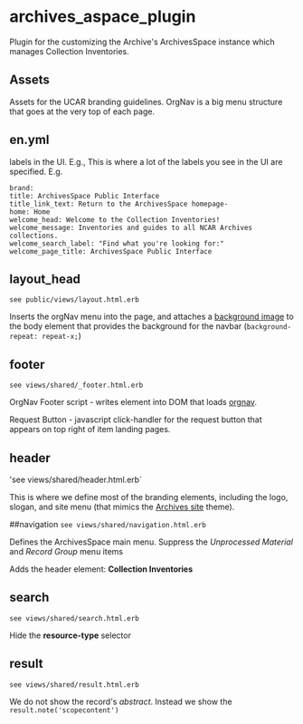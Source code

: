 # archives_aspace_plugin
Plugin for the customizing the Archive's ArchivesSpace instance which manages Collection Inventories.

## Assets
Assets for the UCAR branding guidelines. OrgNav is a big menu structure 
that goes at the very top of each page. 

## en.yml
labels in the UI. E.g., This is where a lot of the labels you see in the UI
are specified. E.g.
```
brand:
title: ArchivesSpace Public Interface
title_link_text: Return to the ArchivesSpace homepage-
home: Home
welcome_head: Welcome to the Collection Inventories!
welcome_message: Inventories and guides to all NCAR Archives collections.
welcome_search_label: "Find what you're looking for:"
welcome_page_title: ArchivesSpace Public Interface
```

## layout_head
`see public/views/layout.html.erb`

Inserts the orgNav menu into the page, and attaches a [background image](https://aspace.archives.ucar.edu/assets/images/bg-crop-2.jpg) 
to the body element that provides the background
for the navbar (`background-repeat: repeat-x;`)


## footer
`see views/shared/_footer.html.erb`

OrgNav Footer script - writes element into DOM that loads
[orgnav](https://orgnav.ucar.edu).

Request Button - javascript click-handler for the request button
that appears on top right of item landing pages.

## header
'see views/shared/header.html.erb`

This is where we define most of the branding elements, including the logo, 
slogan, and site menu (that mimics the [Archives site](https://www.archives.ucar.edu/) theme).

##navigation
`see views/shared/navigation.html.erb`

Defines the ArchivesSpace main menu.
Suppress the *Unprocessed Material* and *Record Group* menu items

Adds the header element: **Collection Inventories**

## search
`see views/shared/search.html.erb`

Hide the **resource-type** selector

## result
`see views/shared/result.html.erb`

We do not show the record's *abstract*. Instead we show the `result.note('scopecontent')`